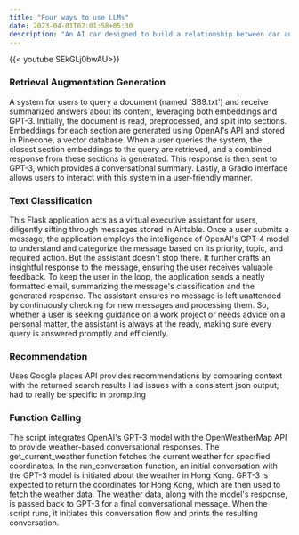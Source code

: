 ```yaml
---
title: "Four ways to use LLMs"
date: 2023-04-01T02:01:58+05:30
description: "An AI car designed to build a relationship between car and driver"
---
```


{{< youtube SEkGLj0bwAU>}}

### Retrieval Augmentation Generation 
A system for users to query a document (named 'SB9.txt') and receive summarized answers about its content, leveraging both embeddings and GPT-3. Initially, the document is read, preprocessed, and split into sections. Embeddings for each section are generated using OpenAI's API and stored in Pinecone, a vector database. When a user queries the system, the closest section embeddings to the query are retrieved, and a combined response from these sections is generated. This response is then sent to GPT-3, which provides a conversational summary. Lastly, a Gradio interface allows users to interact with this system in a user-friendly manner.

### Text Classification 
This Flask application acts as a virtual executive assistant for users, diligently sifting through messages stored in Airtable. Once a user submits a message, the application employs the intelligence of OpenAI's GPT-4 model to understand and categorize the message based on its priority, topic, and required action. But the assistant doesn't stop there. It further crafts an insightful response to the message, ensuring the user receives valuable feedback. To keep the user in the loop, the application sends a neatly formatted email, summarizing the message's classification and the generated response. The assistant ensures no message is left unattended by continuously checking for new messages and processing them. So, whether a user is seeking guidance on a work project or needs advice on a personal matter, the assistant is always at the ready, making sure every query is answered promptly and efficiently.

### Recommendation
Uses Google places API provides recommendations by comparing context with the returned search results 
Had issues with a consistent json output; had to really be specific in prompting 

### Function Calling 
The script integrates OpenAI's GPT-3 model with the OpenWeatherMap API to provide weather-based conversational responses. The get_current_weather function fetches the current weather for specified coordinates. In the run_conversation function, an initial conversation with the GPT-3 model is initiated about the weather in Hong Kong. GPT-3 is expected to return the coordinates for Hong Kong, which are then used to fetch the weather data. The weather data, along with the model's response, is passed back to GPT-3 for a final conversational message. When the script runs, it initiates this conversation flow and prints the resulting conversation.